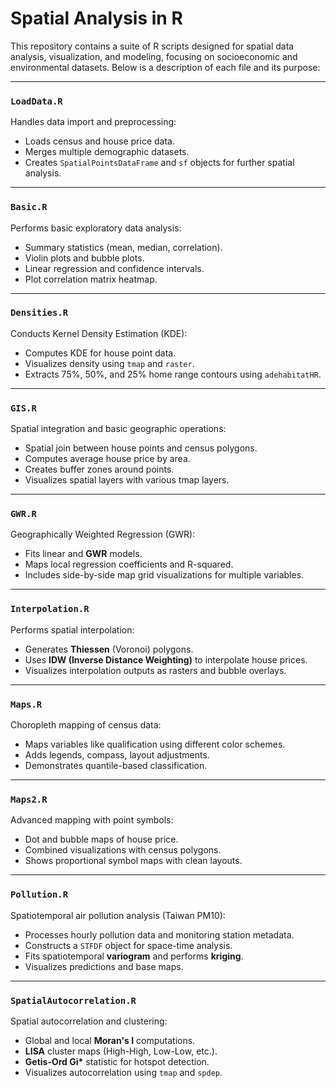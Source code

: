 # Spatial Analysis in R

This repository contains a suite of R scripts designed for spatial data analysis, visualization, and modeling, focusing on socioeconomic and environmental datasets. Below is a description of each file and its purpose:

------------------------------------------------------------------------

### `LoadData.R`

Handles data import and preprocessing: 
- Loads census and house price data. 
- Merges multiple demographic datasets. 
- Creates `SpatialPointsDataFrame` and `sf` objects for further spatial analysis.

------------------------------------------------------------------------

### `Basic.R`

Performs basic exploratory data analysis: 
- Summary statistics (mean, median, correlation). 
- Violin plots and bubble plots. 
- Linear regression and confidence intervals. 
- Plot correlation matrix heatmap.

------------------------------------------------------------------------

### `Densities.R`

Conducts Kernel Density Estimation (KDE): 
- Computes KDE for house point data. 
- Visualizes density using `tmap` and `raster`. 
- Extracts 75%, 50%, and 25% home range contours using `adehabitatHR`.

------------------------------------------------------------------------

### `GIS.R`

Spatial integration and basic geographic operations: 
- Spatial join between house points and census polygons. 
- Computes average house price by area. 
- Creates buffer zones around points. 
- Visualizes spatial layers with various tmap layers.

------------------------------------------------------------------------

### `GWR.R`

Geographically Weighted Regression (GWR): 
- Fits linear and **GWR** models. 
- Maps local regression coefficients and R-squared. 
- Includes side-by-side map grid visualizations for multiple variables.

------------------------------------------------------------------------

### `Interpolation.R`

Performs spatial interpolation: 
- Generates **Thiessen** (Voronoi) polygons. 
- Uses **IDW (Inverse Distance Weighting)** to interpolate house prices. 
- Visualizes interpolation outputs as rasters and bubble overlays.

------------------------------------------------------------------------

### `Maps.R`

Choropleth mapping of census data: 
- Maps variables like qualification using different color schemes. 
- Adds legends, compass, layout adjustments. 
- Demonstrates quantile-based classification.

------------------------------------------------------------------------

### `Maps2.R`

Advanced mapping with point symbols: 
- Dot and bubble maps of house price. 
- Combined visualizations with census polygons. 
- Shows proportional symbol maps with clean layouts.

------------------------------------------------------------------------

### `Pollution.R`

Spatiotemporal air pollution analysis (Taiwan PM10): 
- Processes hourly pollution data and monitoring station metadata. 
- Constructs a `STFDF` object for space-time analysis. 
- Fits spatiotemporal **variogram** and performs **kriging**. 
- Visualizes predictions and base maps.

------------------------------------------------------------------------

### `SpatialAutocorrelation.R`

Spatial autocorrelation and clustering: 
- Global and local **Moran's I** computations. 
- **LISA** cluster maps (High-High, Low-Low, etc.). 
- **Getis-Ord Gi\*** statistic for hotspot detection. 
- Visualizes autocorrelation using `tmap` and `spdep`.
